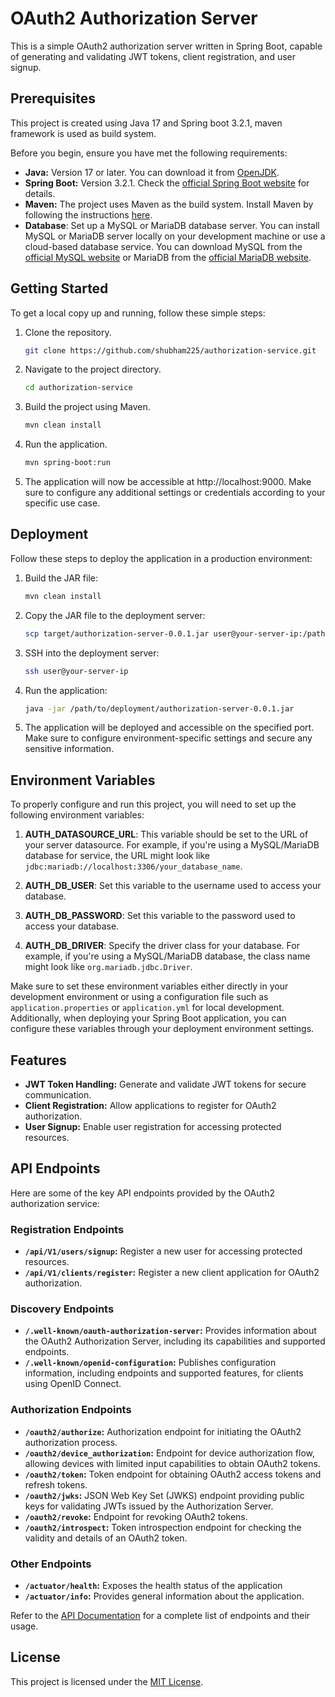 # OAuth2 Authorization Server
This is a simple OAuth2 authorization server written in Spring Boot, capable of generating and validating JWT tokens, client registration, and user signup.

## Prerequisites
This project is created using Java 17 and Spring boot 3.2.1, maven framework is used as build system.

Before you begin, ensure you have met the following requirements:

- **Java:** Version 17 or later. You can download it from [OpenJDK](https://openjdk.java.net/).
- **Spring Boot:** Version 3.2.1. Check the [official Spring Boot website](https://spring.io/projects/spring-boot) for details.
- **Maven:** The project uses Maven as the build system. Install Maven by following the instructions [here](https://maven.apache.org/install.html).
- **Database**: Set up a MySQL or MariaDB database server. You can install MySQL or MariaDB server locally on your development machine or use a cloud-based database service. You can download MySQL from the [official MySQL website](https://dev.mysql.com/downloads/) or MariaDB from the [official MariaDB website](https://mariadb.org/download/).

## Getting Started

To get a local copy up and running, follow these simple steps:

1. Clone the repository.
   ```bash
   git clone https://github.com/shubham225/authorization-service.git
2. Navigate to the project directory.
    ```bash
   cd authorization-service
3. Build the project using Maven.
    ```bash
   mvn clean install
4. Run the application.
    ```bash
   mvn spring-boot:run
5. The application will now be accessible at http://localhost:9000. Make sure to configure any additional settings or credentials according to your specific use case.

## Deployment

Follow these steps to deploy the application in a production environment:

1. Build the JAR file:
   ```bash
   mvn clean install
2. Copy the JAR file to the deployment server:
    ```bash
   scp target/authorization-server-0.0.1.jar user@your-server-ip:/path/to/deployment/
3. SSH into the deployment server:
    ```bash
   ssh user@your-server-ip
4. Run the application:
    ```bash
   java -jar /path/to/deployment/authorization-server-0.0.1.jar
5. The application will be deployed and accessible on the specified port. Make sure to configure environment-specific settings and secure any sensitive information.

## Environment Variables

To properly configure and run this project, you will need to set up the following environment variables:

1. **AUTH_DATASOURCE_URL**: This variable should be set to the URL of your server datasource. For example, if you're using a MySQL/MariaDB database for service, the URL might look like `jdbc:mariadb://localhost:3306/your_database_name`.

2. **AUTH_DB_USER**: Set this variable to the username used to access your database.

3. **AUTH_DB_PASSWORD**: Set this variable to the password used to access your database.

4. **AUTH_DB_DRIVER**: Specify the driver class for your database. For example, if you're using a MySQL/MariaDB database, the class name might look like `org.mariadb.jdbc.Driver`.

Make sure to set these environment variables either directly in your development environment or using a configuration file such as `application.properties` or `application.yml` for local development. Additionally, when deploying your Spring Boot application, you can configure these variables through your deployment environment settings.

## Features

- **JWT Token Handling:** Generate and validate JWT tokens for secure communication.
- **Client Registration:** Allow applications to register for OAuth2 authorization.
- **User Signup:** Enable user registration for accessing protected resources.

## API Endpoints

Here are some of the key API endpoints provided by the OAuth2 authorization service:
### Registration Endpoints
- **`/api/V1/users/signup`:** Register a new user for accessing protected resources.
- **`/api/V1/clients/register`:** Register a new client application for OAuth2 authorization.

### Discovery Endpoints
- **`/.well-known/oauth-authorization-server`:** Provides information about the OAuth2 Authorization Server, including its capabilities and supported endpoints.
- **`/.well-known/openid-configuration`:** Publishes configuration information, including endpoints and supported features, for clients using OpenID Connect.

### Authorization Endpoints
- **`/oauth2/authorize`:** Authorization endpoint for initiating the OAuth2 authorization process.
- **`/oauth2/device_authorization`:** Endpoint for device authorization flow, allowing devices with limited input capabilities to obtain OAuth2 tokens.
- **`/oauth2/token`:** Token endpoint for obtaining OAuth2 access tokens and refresh tokens.
- **`/oauth2/jwks`:** JSON Web Key Set (JWKS) endpoint providing public keys for validating JWTs issued by the Authorization Server.
- **`/oauth2/revoke`:** Endpoint for revoking OAuth2 tokens.
- **`/oauth2/introspect`:** Token introspection endpoint for checking the validity and details of an OAuth2 token.

### Other Endpoints
- **`/actuator/health`:** Exposes the health status of the application
- **`/actuator/info`:** Provides general information about the application.

Refer to the [API Documentation](./docs/DOCUMENTATION.md) for a complete list of endpoints and their usage. 

## License

This project is licensed under the [MIT License](LICENSE.md).